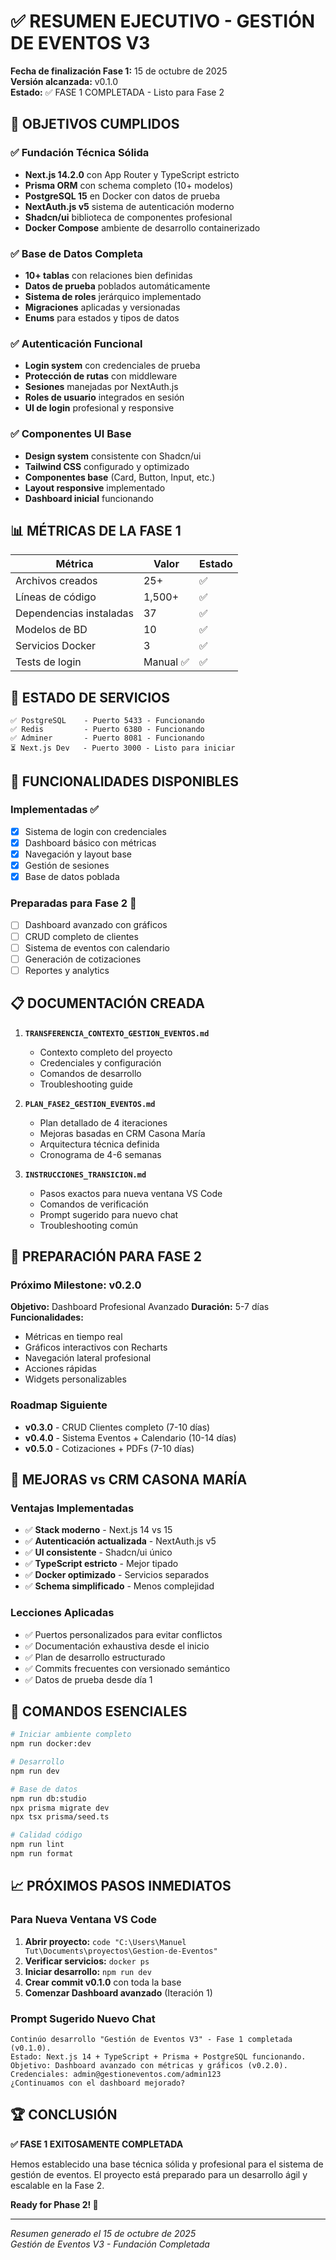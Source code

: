# ✅ RESUMEN EJECUTIVO - GESTIÓN DE EVENTOS V3

**Fecha de finalización Fase 1:** 15 de octubre de 2025  
**Versión alcanzada:** v0.1.0  
**Estado:** ✅ FASE 1 COMPLETADA - Listo para Fase 2

## 🎯 OBJETIVOS CUMPLIDOS

### ✅ Fundación Técnica Sólida
- **Next.js 14.2.0** con App Router y TypeScript estricto
- **Prisma ORM** con schema completo (10+ modelos)
- **PostgreSQL 15** en Docker con datos de prueba
- **NextAuth.js v5** sistema de autenticación moderno
- **Shadcn/ui** biblioteca de componentes profesional
- **Docker Compose** ambiente de desarrollo containerizado

### ✅ Base de Datos Completa
- **10+ tablas** con relaciones bien definidas
- **Datos de prueba** poblados automáticamente
- **Sistema de roles** jerárquico implementado
- **Migraciones** aplicadas y versionadas
- **Enums** para estados y tipos de datos

### ✅ Autenticación Funcional
- **Login system** con credenciales de prueba
- **Protección de rutas** con middleware
- **Sesiones** manejadas por NextAuth.js
- **Roles de usuario** integrados en sesión
- **UI de login** profesional y responsive

### ✅ Componentes UI Base
- **Design system** consistente con Shadcn/ui
- **Tailwind CSS** configurado y optimizado
- **Componentes base** (Card, Button, Input, etc.)
- **Layout responsive** implementado
- **Dashboard inicial** funcionando

## 📊 MÉTRICAS DE LA FASE 1

| Métrica | Valor | Estado |
|---------|-------|--------|
| Archivos creados | 25+ | ✅ |
| Líneas de código | 1,500+ | ✅ |
| Dependencias instaladas | 37 | ✅ |
| Modelos de BD | 10 | ✅ |
| Servicios Docker | 3 | ✅ |
| Tests de login | Manual ✅ | ✅ |

## 🔄 ESTADO DE SERVICIOS

```
✅ PostgreSQL    - Puerto 5433 - Funcionando
✅ Redis         - Puerto 6380 - Funcionando  
✅ Adminer       - Puerto 8081 - Funcionando
⏳ Next.js Dev   - Puerto 3000 - Listo para iniciar
```

## 🎪 FUNCIONALIDADES DISPONIBLES

### Implementadas ✅
- [x] Sistema de login con credenciales
- [x] Dashboard básico con métricas
- [x] Navegación y layout base
- [x] Gestión de sesiones
- [x] Base de datos poblada

### Preparadas para Fase 2 🚀
- [ ] Dashboard avanzado con gráficos
- [ ] CRUD completo de clientes
- [ ] Sistema de eventos con calendario
- [ ] Generación de cotizaciones
- [ ] Reportes y analytics

## 📋 DOCUMENTACIÓN CREADA

1. **`TRANSFERENCIA_CONTEXTO_GESTION_EVENTOS.md`**
   - Contexto completo del proyecto
   - Credenciales y configuración
   - Comandos de desarrollo
   - Troubleshooting guide

2. **`PLAN_FASE2_GESTION_EVENTOS.md`**
   - Plan detallado de 4 iteraciones
   - Mejoras basadas en CRM Casona María
   - Arquitectura técnica definida
   - Cronograma de 4-6 semanas

3. **`INSTRUCCIONES_TRANSICION.md`**
   - Pasos exactos para nueva ventana VS Code
   - Comandos de verificación
   - Prompt sugerido para nuevo chat
   - Troubleshooting común

## 🚀 PREPARACIÓN PARA FASE 2

### Próximo Milestone: v0.2.0
**Objetivo:** Dashboard Profesional Avanzado
**Duración:** 5-7 días
**Funcionalidades:**
- Métricas en tiempo real
- Gráficos interactivos con Recharts
- Navegación lateral profesional
- Acciones rápidas
- Widgets personalizables

### Roadmap Siguiente
- **v0.3.0** - CRUD Clientes completo (7-10 días)
- **v0.4.0** - Sistema Eventos + Calendario (10-14 días)  
- **v0.5.0** - Cotizaciones + PDFs (7-10 días)

## 🎯 MEJORAS vs CRM CASONA MARÍA

### Ventajas Implementadas
- ✅ **Stack moderno** - Next.js 14 vs 15
- ✅ **Autenticación actualizada** - NextAuth.js v5
- ✅ **UI consistente** - Shadcn/ui único
- ✅ **TypeScript estricto** - Mejor tipado
- ✅ **Docker optimizado** - Servicios separados
- ✅ **Schema simplificado** - Menos complejidad

### Lecciones Aplicadas
- ✅ Puertos personalizados para evitar conflictos
- ✅ Documentación exhaustiva desde el inicio
- ✅ Plan de desarrollo estructurado
- ✅ Commits frecuentes con versionado semántico
- ✅ Datos de prueba desde día 1

## 🔧 COMANDOS ESENCIALES

```bash
# Iniciar ambiente completo
npm run docker:dev

# Desarrollo
npm run dev

# Base de datos  
npm run db:studio
npx prisma migrate dev
npx tsx prisma/seed.ts

# Calidad código
npm run lint
npm run format
```

## 📈 PRÓXIMOS PASOS INMEDIATOS

### Para Nueva Ventana VS Code
1. **Abrir proyecto:** `code "C:\Users\Manuel Tut\Documents\proyectos\Gestion-de-Eventos"`
2. **Verificar servicios:** `docker ps`
3. **Iniciar desarrollo:** `npm run dev`
4. **Crear commit v0.1.0** con toda la base
5. **Comenzar Dashboard avanzado** (Iteración 1)

### Prompt Sugerido Nuevo Chat
```
Continúo desarrollo "Gestión de Eventos V3" - Fase 1 completada (v0.1.0).
Estado: Next.js 14 + TypeScript + Prisma + PostgreSQL funcionando.
Objetivo: Dashboard avanzado con métricas y gráficos (v0.2.0).
Credenciales: admin@gestioneventos.com/admin123
¿Continuamos con el dashboard mejorado?
```

## 🏆 CONCLUSIÓN

**✅ FASE 1 EXITOSAMENTE COMPLETADA**

Hemos establecido una base técnica sólida y profesional para el sistema de gestión de eventos. El proyecto está preparado para un desarrollo ágil y escalable en la Fase 2.

**Ready for Phase 2! 🚀**

---

*Resumen generado el 15 de octubre de 2025*  
*Gestión de Eventos V3 - Fundación Completada*